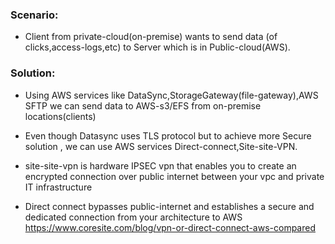 ### Scenario:
- Client from private-cloud(on-premise) wants to send data (of clicks,access-logs,etc) to Server which is in Public-cloud(AWS).

### Solution:
- Using AWS services like DataSync,StorageGateway(file-gateway),AWS SFTP we can send data to AWS-s3/EFS from on-premise locations(clients)
- Even though Datasync uses TLS protocol but to achieve more Secure solution , we can use AWS services Direct-connect,Site-site-VPN.


- site-site-vpn is hardware IPSEC vpn that enables you to create an encrypted connection over public internet between your vpc and private IT infrastructure
- Direct connect bypasses public-internet and establishes a secure and dedicated connection from your architecture to AWS 
https://www.coresite.com/blog/vpn-or-direct-connect-aws-compared


